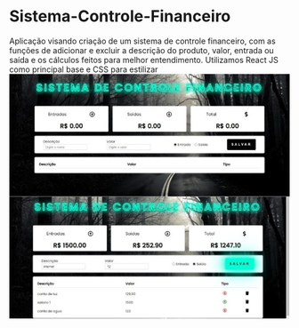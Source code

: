 # Sistema-Controle-Financeiro
Aplicação visando criação de um sistema de controle financeiro, com as funções de adicionar e excluir a descrição do produto, valor, entrada ou saída e os cálculos feitos para melhor entendimento. Utilizamos React JS como principal base e CSS para estilizar
<img src="https://raw.githubusercontent.com/Suubiprabaxo/Sistema-Controle-Financeiro/main/previa.jpeg"/>
